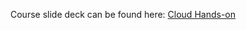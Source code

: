 Course slide deck can be found here: [Cloud Hands-on](https://docs.google.com/presentation/d/1nEjIwXUq1StJdpZEDuQV1CsVCrLfTA4oKwzGWvUzKkg/edit?usp=sharing)


  
  
  
